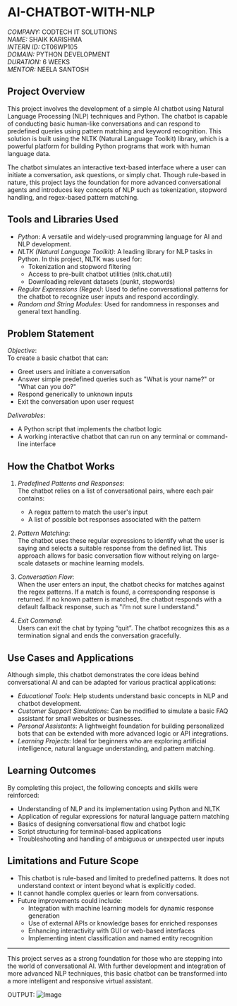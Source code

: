 # AI-CHATBOT-WITH-NLP

*COMPANY:* CODTECH IT SOLUTIONS  
*NAME:* SHAIK KARISHMA   
*INTERN ID:* CT06WP105  
*DOMAIN:* PYTHON DEVELOPMENT  
*DURATION:* 6 WEEKS  
*MENTOR:* NEELA SANTOSH


## Project Overview

This project involves the development of a simple AI chatbot using Natural Language Processing (NLP) techniques and Python. The chatbot is capable of conducting basic human-like conversations and can respond to predefined queries using pattern matching and keyword recognition. This solution is built using the NLTK (Natural Language Toolkit) library, which is a powerful platform for building Python programs that work with human language data.

The chatbot simulates an interactive text-based interface where a user can initiate a conversation, ask questions, or simply chat. Though rule-based in nature, this project lays the foundation for more advanced conversational agents and introduces key concepts of NLP such as tokenization, stopword handling, and regex-based pattern matching.

## Tools and Libraries Used

- *Python*: A versatile and widely-used programming language for AI and NLP development.
- *NLTK (Natural Language Toolkit)*: A leading library for NLP tasks in Python. In this project, NLTK was used for:
  - Tokenization and stopword filtering
  - Access to pre-built chatbot utilities (nltk.chat.util)
  - Downloading relevant datasets (punkt, stopwords)
- *Regular Expressions (Regex)*: Used to define conversational patterns for the chatbot to recognize user inputs and respond accordingly.
- *Random and String Modules*: Used for randomness in responses and general text handling.

## Problem Statement

*Objective*:  
To create a basic chatbot that can:
- Greet users and initiate a conversation
- Answer simple predefined queries such as "What is your name?" or "What can you do?"
- Respond generically to unknown inputs
- Exit the conversation upon user request

*Deliverables*:  
- A Python script that implements the chatbot logic
- A working interactive chatbot that can run on any terminal or command-line interface

## How the Chatbot Works

1. *Predefined Patterns and Responses*:  
   The chatbot relies on a list of conversational pairs, where each pair contains:
   - A regex pattern to match the user's input
   - A list of possible bot responses associated with the pattern

2. *Pattern Matching*:  
   The chatbot uses these regular expressions to identify what the user is saying and selects a suitable response from the defined list. This approach allows for basic conversation flow without relying on large-scale datasets or machine learning models.

3. *Conversation Flow*:  
   When the user enters an input, the chatbot checks for matches against the regex patterns. If a match is found, a corresponding response is returned. If no known pattern is matched, the chatbot responds with a default fallback response, such as "I’m not sure I understand."

4. *Exit Command*:  
   Users can exit the chat by typing “quit”. The chatbot recognizes this as a termination signal and ends the conversation gracefully.

## Use Cases and Applications

Although simple, this chatbot demonstrates the core ideas behind conversational AI and can be adapted for various practical applications:

- *Educational Tools*: Help students understand basic concepts in NLP and chatbot development.
- *Customer Support Simulations*: Can be modified to simulate a basic FAQ assistant for small websites or businesses.
- *Personal Assistants*: A lightweight foundation for building personalized bots that can be extended with more advanced logic or API integrations.
- *Learning Projects*: Ideal for beginners who are exploring artificial intelligence, natural language understanding, and pattern matching.

## Learning Outcomes

By completing this project, the following concepts and skills were reinforced:
- Understanding of NLP and its implementation using Python and NLTK
- Application of regular expressions for natural language pattern matching
- Basics of designing conversational flow and chatbot logic
- Script structuring for terminal-based applications
- Troubleshooting and handling of ambiguous or unexpected user inputs

## Limitations and Future Scope

- This chatbot is rule-based and limited to predefined patterns. It does not understand context or intent beyond what is explicitly coded.
- It cannot handle complex queries or learn from conversations.
- Future improvements could include:
  - Integration with machine learning models for dynamic response generation
  - Use of external APIs or knowledge bases for enriched responses
  - Enhancing interactivity with GUI or web-based interfaces
  - Implementing intent classification and named entity recognition

---

This project serves as a strong foundation for those who are stepping into the world of conversational AI. With further development and integration of more advanced NLP techniques, this basic chatbot can be transformed into a more intelligent and responsive virtual assistant.



OUTPUT:
![Image](https://github.com/user-attachments/assets/e2b30f8e-1cc6-4f7f-93b2-abc094b8ab00)
